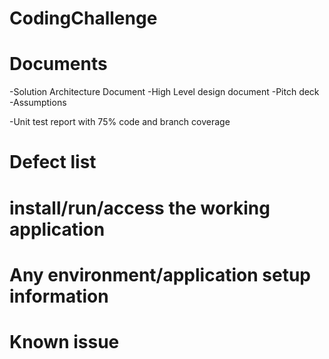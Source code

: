 # CodingChallenge
# Documents
-Solution Architecture Document
-High Level design document
-Pitch deck
-Assumptions



-Unit test report with 75% code and branch coverage

# Defect list

# install/run/access the working application

# Any environment/application setup information

# Known issue
